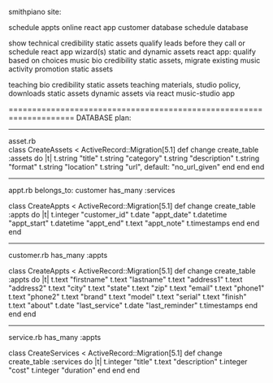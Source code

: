 smithpiano site:

schedule appts online
	react app
	customer database
	schedule database

show technical credibility
	static assets
qualify leads before they call or schedule
	react app wizard(s)
	static and dynamic assets
	react app: qualify based on choices
music bio credibility
	static assets, migrate existing
music activity promotion
	static assets

teaching bio credibility
	static assets
teaching materials, studio policy, downloads
	static assets
	dynamic assets via react music-studio app


====================================================================
DATABASE plan: 

--------------------
asset.rb	
class CreateAssets < ActiveRecord::Migration[5.1]
  def change
    create_table :assets do |t|
			t.string "title"
			t.string "category"
			t.string "description"
			t.string "format"
			t.string "location"
			t.string "url", default: "no_url_given"
    end
  end
end

--------------------
appt.rb
belongs_to: customer
has_many :services

class CreateAppts < ActiveRecord::Migration[5.1]
  def change
    create_table :appts do |t|
			t.integer		"customer_id"
			t.date			"appt_date"
			t.datetime	"appt_start"
			t.datetime	"appt_end"
			t.text			"appt_note"
      t.timestamps
    end
  end
end

--------------------
customer.rb
has_many :appts

class CreateAppts < ActiveRecord::Migration[5.1]
  def change
    create_table :appts do |t|
			t.text			"firstname"
			t.text			"lastname"
			t.text			"address1"
			t.text			"address2"
			t.text			"city"
			t.text			"state"
			t.text			"zip"
			t.text			"email"
			t.text			"phone1"
			t.text			"phone2"
			t.text			"brand"
			t.text			"model"
			t.text			"serial"
			t.text			"finish"
			t.text			"about"
			t.date			"last_service"
			t.date			"last_reminder"
      t.timestamps
    end
  end
end

--------------------
service.rb
has_many :appts

class CreateServices < ActiveRecord::Migration[5.1]
  def change
    create_table :services do |t|
			t.integer		"title"
			t.text			"description"
			t.integer		"cost"
			t.integer		"duration"
    end
  end
end

